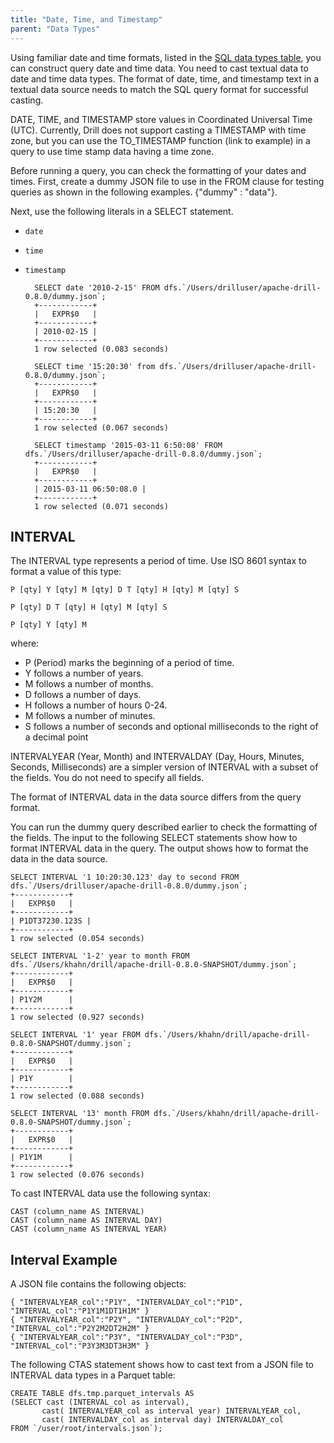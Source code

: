 ```yaml
---
title: "Date, Time, and Timestamp"
parent: "Data Types"
---
```

Using familiar date and time formats, listed in the [SQL data types table](/docs/data-types), you can construct query date and time data. You need to cast textual data to date and time data types. The format of date, time, and timestamp text in a textual data source needs to match the SQL query format for successful casting. 

DATE, TIME, and TIMESTAMP store values in Coordinated Universal Time (UTC). Currently, Drill does not support casting a TIMESTAMP with time zone, but you can use the TO_TIMESTAMP function (link to example) in a query to use time stamp data having a time zone.


Before running a query, you can check the formatting of your dates and times. First, create a dummy JSON file to use in the FROM clause for testing queries as shown in the following examples. 
    {"dummy" : "data"}. 

Next, use the following literals in a SELECT statement. 

* `date`
* `time`
* `timestamp`

        SELECT date '2010-2-15' FROM dfs.`/Users/drilluser/apache-drill-0.8.0/dummy.json`;
        +------------+
        |   EXPR$0   |
        +------------+
        | 2010-02-15 |
        +------------+
        1 row selected (0.083 seconds)

        SELECT time '15:20:30' from dfs.`/Users/drilluser/apache-drill-0.8.0/dummy.json`;
        +------------+
        |   EXPR$0   |
        +------------+
        | 15:20:30   |
        +------------+
        1 row selected (0.067 seconds)

        SELECT timestamp '2015-03-11 6:50:08' FROM dfs.`/Users/drilluser/apache-drill-0.8.0/dummy.json`;
        +------------+
        |   EXPR$0   |
        +------------+
        | 2015-03-11 06:50:08.0 |
        +------------+
        1 row selected (0.071 seconds)

## INTERVAL

The INTERVAL type represents a period of time. Use ISO 8601 syntax to format a value of this type:

    P [qty] Y [qty] M [qty] D T [qty] H [qty] M [qty] S

    P [qty] D T [qty] H [qty] M [qty] S

    P [qty] Y [qty] M

where:

* P (Period) marks the beginning of a period of time.
* Y follows a number of years.
* M follows a number of months.
* D follows a number of days.
* H follows a number of hours 0-24.
* M follows a number of minutes.
* S follows a number of seconds and optional milliseconds to the right of a decimal point


INTERVALYEAR (Year, Month) and INTERVALDAY (Day, Hours, Minutes, Seconds, Milliseconds) are a simpler version of INTERVAL with a subset of the fields.  You do not need to specify all fields.

The format of INTERVAL data in the data source differs from the query format. 

You can run the dummy query described earlier to check the formatting of the fields. The input to the following SELECT statements show how to format INTERVAL data in the query. The output shows how to format the data in the data source.

    SELECT INTERVAL '1 10:20:30.123' day to second FROM dfs.`/Users/drilluser/apache-drill-0.8.0/dummy.json`;
    +------------+
    |   EXPR$0   |
    +------------+
    | P1DT37230.123S |
    +------------+
    1 row selected (0.054 seconds)

    SELECT INTERVAL '1-2' year to month FROM dfs.`/Users/khahn/drill/apache-drill-0.8.0-SNAPSHOT/dummy.json`;
    +------------+
    |   EXPR$0   |
    +------------+
    | P1Y2M      |
    +------------+
    1 row selected (0.927 seconds)

    SELECT INTERVAL '1' year FROM dfs.`/Users/khahn/drill/apache-drill-0.8.0-SNAPSHOT/dummy.json`;
    +------------+
    |   EXPR$0   |
    +------------+
    | P1Y        |
    +------------+
    1 row selected (0.088 seconds)

    SELECT INTERVAL '13' month FROM dfs.`/Users/khahn/drill/apache-drill-0.8.0-SNAPSHOT/dummy.json`;
    +------------+
    |   EXPR$0   |
    +------------+
    | P1Y1M      |
    +------------+
    1 row selected (0.076 seconds)

To cast INTERVAL data use the following syntax:

    CAST (column_name AS INTERVAL)
    CAST (column_name AS INTERVAL DAY)
    CAST (column_name AS INTERVAL YEAR)

## Interval Example
A JSON file contains the following objects:

    { "INTERVALYEAR_col":"P1Y", "INTERVALDAY_col":"P1D", "INTERVAL_col":"P1Y1M1DT1H1M" }
    { "INTERVALYEAR_col":"P2Y", "INTERVALDAY_col":"P2D", "INTERVAL_col":"P2Y2M2DT2H2M" }
    { "INTERVALYEAR_col":"P3Y", "INTERVALDAY_col":"P3D", "INTERVAL_col":"P3Y3M3DT3H3M" }

The following CTAS statement shows how to cast text from a JSON file to INTERVAL data types in a Parquet table:

    CREATE TABLE dfs.tmp.parquet_intervals AS 
    (SELECT cast (INTERVAL_col as interval),
           cast( INTERVALYEAR_col as interval year) INTERVALYEAR_col, 
           cast( INTERVALDAY_col as interval day) INTERVALDAY_col 
    FROM `/user/root/intervals.json`);

<!-- Text and include output -->



